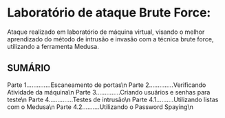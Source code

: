 # Laboratório de ataque Brute Force:
Ataque realizado em laboratório de máquina virtual, visando o melhor aprendizado do método de intrusão e invasão com a técnica brute force, utilizando a ferramenta Medusa.
## SUMÁRIO
Parte 1..............Escaneamento de portas\n
Parte 2..............Verificando Atividade da máquina\n
Parte 3..............Criando usuários e senhas para teste\n
Parte 4..............Testes de intrusão\n
  Parte 4.1..........Utilizando listas com o Medusa\n
  Parte 4.2..........Utilizando o Password Spaying\n
